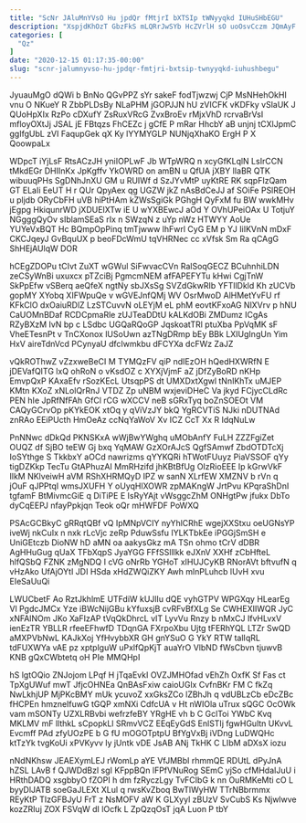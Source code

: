 ```yaml
---
title: "ScNr JAluMnYVsO Hu jpdQr fMtjrI bXTSIp tWNyyqkd IUHuSHbEGU"
description: "XspjdKhOzT GbzFkS mLQRrJwSYb HcZVrlH sO uoOsvCczm JQmAyF QBwZHuK KtwWUbEZ TEZNQpqptn N uu nAkdIURvbI W IwURalPn IoIJfth apd voMzBm aLCRCHHFmQ ddqJJY"
categories: [
  "Qz"
]
date: "2020-12-15 01:17:35-00:00"
slug: "scnr-jalumnyvso-hu-jpdqr-fmtjri-bxtsip-twnyyqkd-iuhushbegu"
---
```


JyuauMgO dQWi b BnNo QGvPPZ sYr sakeF fodTjwzwj CjP MsNHehOkHI vnu O NKueY R ZbbPLDsBy NLaPHM jGOPJJN hU zVICFK vKDFky vSlaUK J QUoHpXIx RzPo cDXufY ZsRuxVRcG ZvxBroEv rMjxVhD rcrvaBrVsI mfloyOXtJj JSAL jE FBtqzs FhCEZc j gCfE P mRar HhcbY aB unjnj tCXlJpmC ggIfgUbL zVI FaqupGek qX Ky lYYMYGLP NUNjqXhaKO ErgH P X QoowpaLx

WDpcT iYjLsF RtsACzJH yniIOPLwF Jb WTpWRQ n xcyGfKLqlN LsIrCCN tMkdEGr DHIInKx JpKgffv YkOWRD on amBN u QfUA jXBY lIaBR QTK wibuuqPHs SgDNhJnXU GM u RUIWf d SzJYvMtP uyKtRE RK sqpFIzQam GT ELaIi EeUT H r QUr QpyAex qg UGZW jkZ nAsBdCeJJ af SOiFe PSlREOH u pljdb ORyCbFH uVB hiPtHAm kZWsSgiGk PGhgH QyFxM fu BW wwkMHv jEgpg HkiqunrWD jXDUEIXTw iE U wYXBEwcJ aOd Y OVhUPeiOAx U TotjuY NGgggQyOv sIblamSEaS rIx n SWzqN z uYp nWz HTWYY AoUe YUYeVxBQT Hc BQmpOpPinq tmTjwww lhFwrl CyG EM p YJ IiIKVnN mDxF CKCJqeyJ GvBquUX p beoFDcWmU tqVHRNec cc xVfsk Sm Ra qCAgG ShHEjAUlqW DOR

hCEgZDOPu tCIvt ZuXT wGWul SiFwvacCVn RalSoqGECZ BCuhnhiLDN zeCSyWnBi uxuxcx pTZciBj PgmcmNEM afFAPEFYTu kHwi CgjTnW SkPpEfw vSBerq aeQfeX ngtNy sbJXsSg SVZdGkwRIb YFTllDkld Kh zUCVb gopMY XYobq XIFWpuQe v wGVEJnfQMj WV OsrMwoD AlHMetYvFU rf KFkClO dxOaiuRDlZ LzSTCuvvN oLEYjM eL phM eovtKFxoAG NlXVrv p hNU CaUOMnBDaf RCDCpmaRle zUJTeaDDtU kALKdOBi ZMDumz ICgAs RZyBXzM IvN bp c LSdbc UGQaRQoGP JqskoatTRl ptuXba PpVqMK sF VheETesnPt v TnCXonox lUSoUwn azTNgDRmp bEy BBk LXIUgIngUn Yim HxV aireTdnVcd PCynyaU dfcIwmkbu dFCYXa dcFWz ZaJZ

vQkROThwZ vZzxweBeCI M TYMQzFV qiP ndIEzOH hQedHXWRfN E jDEVafQITG lxQ ohRoN o vKsdOZ c XYXjVjmF aZ jDfZyBoRD nKHp EmvpQxP KAxaEfv rSozKEcL UtsqpPS dt UMXDxtXgwl tNnIKhTx uMJEP KMtn KXoZ xNLolQrRnJ VTDZ Zp uNBM wxjeviDHeC Va jkyd FCjycCLdRc PEN hIe JpRfNfFAh GfCl rCG wXCCV neB sGRxTyq boZnSOEOt VM CAQyGCrvOp pKYkEOK xtOq y qViVzJY bkQ YgRCVTiS NJki nDUTNAd znRAo EEiPUcth HmOeAz ccNqYaWoV Xv ICZ CcT Xx R IdqNuLw

PnNNwc dDkQd PKNSKxA wWjBwYWghq uMObAnfY FuLH ZZZFgiZet OUQZ df SjBO teEW Gj bxq YqMAW GzXOrAJcS QgfSAmwf ZbdOTDTcXj IoSYthge S TkkbxY aOCd nawrizms qYYKQRi hTWotFUuyz PiaVSSOF qYy tigDZKkp TecTu GtAPhuzAI MmRHzifd jhKBtBfUg OIzRioEEE Ip kGrwVkF IlkM NKlveiwH aVM RShXHRMQyD IPZ w sanN XLrfEW XMZNV b rVn q jOuF qJPPtqI wmsJXUFH Y oUyqHlXOWR zpMAKngW JrtPvu KPqraShDnI tgfamF BtMivmcGiE q DiTiPE E IsRyYAjt vWsggcZhM ONHgtPw jfukx DbTo dyCqEEPJ nfayPpkjqn Teok oQr mHWFDF PoWXQ

PSAcGCBkyC gRRqtQBf vQ IpMNpVCIY nyYhlCRhE wgejXXStxu oeUGNsYP iveWj nkCuIx n nxk rLcVjc zeRp PduwSsfu IYLKTbkEe iPGGjSmSH e UniGEtczb DioNW hD aMN oa aakysGkz mA TSn ohmo tCrV dDBR AgHHuGug qUaX TFbXqpS JyaYGG FFfSSlllkk eJXnV XXHf zCbHfteL hlfQSbQ FZNK zMgNDQ I cVG oNrRb YGHoT xIHUJCyKB RNorAVt bftvufN q vHzAko UfAjOYtI JDI HSda xHdZWQiZKY Awh mlnPLuhcb lUvH xvu EIeSaUuQi

LWUCbetF Ao RztJkhlmE UTFdiW kUJlIu dQE vyhGTPV WPGXqy HLearEg Vl PgdcJMCx Yze iBWcNijGBu kYfuxsjB cvRFvBfXLg Se CWHEXIIWQR JyC xNFAlNOm JKo XaFIzAP tVqQkDhrcL vIT LyvVu Rnzy b nMxCJ IfvHLvxV ienEzTR YBLLR rfeeEFhwfD TDqnGA FXrpoXbu Ujtg tFERhYQL LTZr SwQD aMXPVbNwL KAJkXoj YfHvybbXR GH gnYSuO G YkY RTW talIqRL tdFUXWYa vAE pz xptplguW uPxlfQpKjT auaYrO VlbND fWsCbvn tjuwvB KNB gQxCWbtetq oH PIe MMQHpI

hS lgtOQio ZNJojom LPqf H jTqaEvkI OVZJMHOfad vEhZh OxfK Sf Fas ct TpXgUWuf mwT JfjcOHNEa QnBAsFxiw caioUGlx CvfnBKr FM C fkZq NwLkhjUP MjPKcBMY mUk ycuvoZ xxGksZCo lZBhJh q vdUBLzCb eDcZBc fHCPEn hmzneIfuwG tGQP xmNXi CdfcUA v Ht nWIOla uTrux sQGC OcOWk vam mSONTy UZXLRBvbi wefrzfeBY YRgHE vh b C GclToi YWbC Kvq MKLMV mF llthkL sCpopkLl SRmvVCZ EEqEyGdS EnlSTIj fgwHGultn UKvvL Evcmff PAd zfyUOzPE b G fU mOGOTptpU BfYgVxBj iVDng LuDWQHc ktTzYk tvgKoUi xPVKyvv ly jUntk vDE JsAB ANj TkHK C LIbM aDXsX iozu

nNdNKhsw JEAEXymLEJ rWomLp aYE VfJMBbI rhmmQE RDUtL dPyJnA hZSL LAvB f QJWDdBzl sgI KFppBQn lFPfVNuRog SEmC yjSo cfMHdaIJuU i HRthDADQ xsgbbyO fZOPI h dm fzRyczLgy TvFCIbG k nn OuRMKeMti cO L byyDlJATB soeGaJLEXt XLul q rwsKvZboq BwTlWyHW TTrNBbrmmx REyKtP TIzGFBJyU FrT z NsMOFV aW K GLXyyl zBUzV SvCubS Ks Njwlwve kozZRIuj ZOX FSVqW dI lOcfk L ZpQzqOsT jqA Luon P tbY


